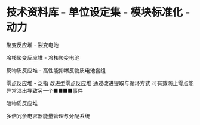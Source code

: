 # 技术资料库 - 单位设定集 - 模块标准化 - 动力

聚变反应堆 - 裂变电池

冷核聚变反应堆 - 冷核聚变电池

反物质反应堆 - 高性能抑爆反物质电池套组

零点反应堆 - 泛指 改进型零点反应堆 通过改进提取与循环方式 可有效防止零点能异常溢出导致另一个■■■■事件

暗物质反应堆

多倍冗余电容器能量管理与分配系统

